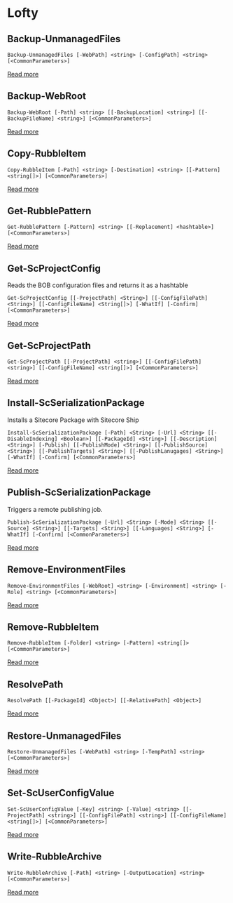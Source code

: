# Lofty

##  Backup-UnmanagedFiles
    Backup-UnmanagedFiles [-WebPath] <string> [-ConfigPath] <string> [<CommonParameters>]


 [Read more](api/Backup-UnmanagedFiles.md)
##  Backup-WebRoot
    Backup-WebRoot [-Path] <string> [[-BackupLocation] <string>] [[-BackupFileName] <string>] [<CommonParameters>]


 [Read more](api/Backup-WebRoot.md)
##  Copy-RubbleItem
    Copy-RubbleItem [-Path] <string> [-Destination] <string> [[-Pattern] <string[]>] [<CommonParameters>]


 [Read more](api/Copy-RubbleItem.md)
##  Get-RubblePattern
    Get-RubblePattern [-Pattern] <string> [[-Replacement] <hashtable>] [<CommonParameters>]


 [Read more](api/Get-RubblePattern.md)
##  Get-ScProjectConfig
Reads the BOB configuration files and returns it as a hashtable    
    
    Get-ScProjectConfig [[-ProjectPath] <String>] [[-ConfigFilePath] <String>] [[-ConfigFileName] <String[]>] [-WhatIf] [-Confirm] [<CommonParameters>]


 [Read more](api/Get-ScProjectConfig.md)
##  Get-ScProjectPath
    Get-ScProjectPath [[-ProjectPath] <string>] [[-ConfigFilePath] <string>] [[-ConfigFileName] <string[]>] [<CommonParameters>]


 [Read more](api/Get-ScProjectPath.md)
##  Install-ScSerializationPackage
Installs a Sitecore Package with Sitecore Ship    
    
    Install-ScSerializationPackage [-Path] <String> [-Url] <String> [[-DisableIndexing] <Boolean>] [[-PackageId] <String>] [[-Description] <String>] [-Publish] [[-PublishMode] <String>] [[-PublishSource] <String>] [[-PublishTargets] <String>] [[-PublishLanugages] <String>] [-WhatIf] [-Confirm] [<CommonParameters>]


 [Read more](api/Install-ScSerializationPackage.md)
##  Publish-ScSerializationPackage
Triggers a remote publishing job.    
    
    Publish-ScSerializationPackage [-Url] <String> [-Mode] <String> [[-Source] <String>] [[-Targets] <String>] [[-Languages] <String>] [-WhatIf] [-Confirm] [<CommonParameters>]


 [Read more](api/Publish-ScSerializationPackage.md)
##  Remove-EnvironmentFiles
    Remove-EnvironmentFiles [-WebRoot] <string> [-Environment] <string> [-Role] <string> [<CommonParameters>]


 [Read more](api/Remove-EnvironmentFiles.md)
##  Remove-RubbleItem
    Remove-RubbleItem [-Folder] <string> [-Pattern] <string[]> [<CommonParameters>]


 [Read more](api/Remove-RubbleItem.md)
##  ResolvePath
    ResolvePath [[-PackageId] <Object>] [[-RelativePath] <Object>]


 [Read more](api/ResolvePath.md)
##  Restore-UnmanagedFiles
    Restore-UnmanagedFiles [-WebPath] <string> [-TempPath] <string> [<CommonParameters>]


 [Read more](api/Restore-UnmanagedFiles.md)
##  Set-ScUserConfigValue
    Set-ScUserConfigValue [-Key] <string> [-Value] <string> [[-ProjectPath] <string>] [[-ConfigFilePath] <string>] [[-ConfigFileName] <string[]>] [<CommonParameters>]


 [Read more](api/Set-ScUserConfigValue.md)
##  Write-RubbleArchive
    Write-RubbleArchive [-Path] <string> [-OutputLocation] <string> [<CommonParameters>]


 [Read more](api/Write-RubbleArchive.md)

